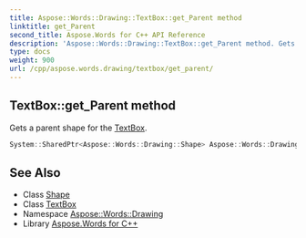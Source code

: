 ```yaml
---
title: Aspose::Words::Drawing::TextBox::get_Parent method
linktitle: get_Parent
second_title: Aspose.Words for C++ API Reference
description: 'Aspose::Words::Drawing::TextBox::get_Parent method. Gets a parent shape for the TextBox in C++.'
type: docs
weight: 900
url: /cpp/aspose.words.drawing/textbox/get_parent/
---
```

## TextBox::get_Parent method


Gets a parent shape for the [TextBox](../).

```cpp
System::SharedPtr<Aspose::Words::Drawing::Shape> Aspose::Words::Drawing::TextBox::get_Parent() const
```

## See Also

* Class [Shape](../../shape/)
* Class [TextBox](../)
* Namespace [Aspose::Words::Drawing](../../)
* Library [Aspose.Words for C++](../../../)
